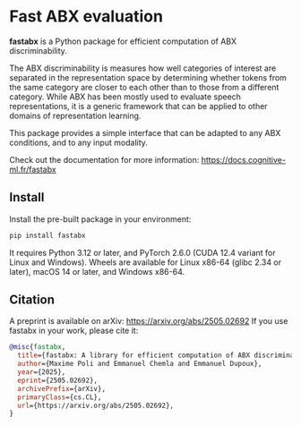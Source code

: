 # Fast ABX evaluation

**fastabx** is a Python package for efficient computation of ABX discriminability.

The ABX discriminability is measures how well categories of interest are separated in the representation space by
determining whether tokens from the same category are closer to each other than to those from a different category.
While ABX has been mostly used to evaluate speech representations, it is a generic framework that can be applied
to other domains of representation learning.

This package provides a simple interface that can be adapted to any ABX conditions, and to any input modality.

Check out the documentation for more information: https://docs.cognitive-ml.fr/fastabx

## Install

Install the pre-built package in your environment:

```bash
pip install fastabx
```

It requires Python 3.12 or later, and PyTorch 2.6.0 (CUDA 12.4 variant for Linux and Windows).
Wheels are available for Linux x86-64 (glibc 2.34 or later), macOS 14 or later, and Windows x86-64.

## Citation

A preprint is available on arXiv: https://arxiv.org/abs/2505.02692
If you use fastabx in your work, please cite it:

```bibtex
@misc{fastabx,
  title={fastabx: A library for efficient computation of ABX discriminability},
  author={Maxime Poli and Emmanuel Chemla and Emmanuel Dupoux},
  year={2025},
  eprint={2505.02692},
  archivePrefix={arXiv},
  primaryClass={cs.CL},
  url={https://arxiv.org/abs/2505.02692},
}
```
